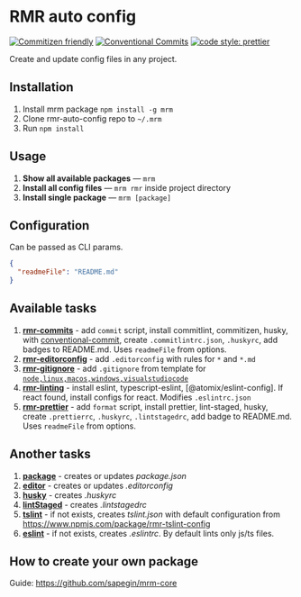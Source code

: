 # RMR auto config

[![Commitizen friendly](https://img.shields.io/badge/commitizen-friendly-brightgreen.svg)](http://commitizen.github.io/cz-cli/) [![Conventional Commits](https://img.shields.io/badge/Conventional%20Commits-1.0.0-yellow.svg)](https://conventionalcommits.org) [![code style: prettier](https://img.shields.io/badge/code_style-prettier-ff69b4.svg)](http://prettier.io)

Create and update config files in any project.

## Installation

1. Install mrm package `npm install -g mrm`
2. Clone rmr-auto-config repo to `~/.mrm`
3. Run `npm install`

## Usage

1. **Show all available packages** — `mrm`
2. **Install all config files** — `mrm rmr` inside project directory
3. **Install single package** — `mrm [package]`

## Configuration

Can be passed as CLI params.

```json
{
  "readmeFile": "README.md"
}
```

## Available tasks

1. [**rmr-commits**] - add `commit` script, install commitlint, commitizen, husky, with [conventional-commit], create `.commitlintrc.json`, `.huskyrc`, add badges to README.md. Uses `readmeFile` from options.
1. [**rmr-editorconfig**] - add `.editorconfig` with rules for `*` and `*.md`
1. [**rmr-gitignore**] - add `.gitignore` from template for [`node,linux,macos,windows,visualstudiocode`]
1. [**rmr-linting**] - install eslint, typescript-eslint, [@atomix/eslint-config]. If react found, install configs for react. Modifies `.eslintrc.json`
1. [**rmr-prettier**] - add `format` script, install prettier, lint-staged, husky, create `.prettierrc`, `.huskyrc`, `.lintstagedrc`, add badge to README.md. Uses `readmeFile` from options.

[**rmr-commits**]: ./rmr-commits/index.js
[**rmr-editorconfig**]: ./rmr-editorconfig/index.js
[**rmr-gitignore**]: ./rmr-gitignore/index.js
[**rmr-linting**]: ./rmr-linting/index.js
[**rmr-prettier**]: ./rmr-prettier/index.js
[`node,linux,macos,windows,visualstudiocode`]: http://gitignore.io/api/node,linux,macos,windows,visualstudiocode
[@atomix/eslint]: http://github.com/atomixinteractions/eslint-config
[conventional-commit]: https://conventionalcommits.org/

## Another tasks

1. [**package**](./package/index.js) - creates or updates _package.json_
2. [**editor**](./editor/index.js) - creates or updates _.editorconfig_
3. [**husky**](./husky/index.js) - creates _.huskyrc_
4. [**lintStaged**](./lintStaged/index.js) - creates _.lintstagedrc_
5. [**tslint**](./tslint/index.js) - if not exists, creates _tslint.json_ with default configuration from https://www.npmjs.com/package/rmr-tslint-config
6. [**eslint**](./eslint/index.js) - if not exists, creates _.eslintrc_. By default lints only js/ts files.

## How to create your own package

Guide: https://github.com/sapegin/mrm-core
